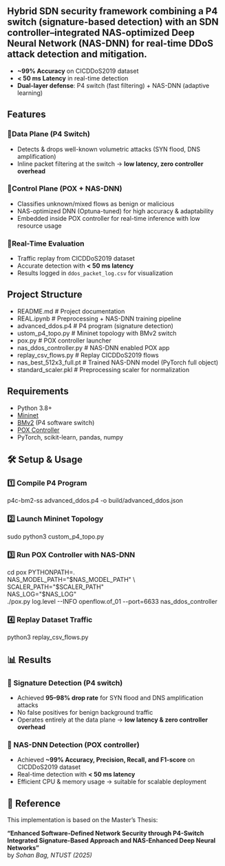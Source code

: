 ## Hybrid SDN security framework combining a **P4 switch** (signature-based detection) with an **SDN controller–integrated NAS-optimized Deep Neural Network (NAS-DNN)** for real-time DDoS attack detection and mitigation.  

- **~99% Accuracy** on CICDDoS2019 dataset  
- **< 50 ms Latency** in real-time detection  
- **Dual-layer defense**: P4 switch (fast filtering) + NAS-DNN (adaptive learning)  

## Features  

### 🔹Data Plane (P4 Switch)  
- Detects & drops well-known volumetric attacks (SYN flood, DNS amplification)  
- Inline packet filtering at the switch → **low latency, zero controller overhead**  

### 🔹Control Plane (POX + NAS-DNN)  
- Classifies unknown/mixed flows as benign or malicious  
- NAS-optimized DNN (Optuna-tuned) for high accuracy & adaptability  
- Embedded inside POX controller for real-time inference with low resource usage  

### 🔹Real-Time Evaluation  
- Traffic replay from CICDDoS2019 dataset  
- Accurate detection with **< 50 ms latency**  
- Results logged in `ddos_packet_log.csv` for visualization  

## Project Structure  

- README.md # Project documentation
- REAL.ipynb # Preprocessing + NAS-DNN training pipeline
- advanced_ddos.p4 # P4 program (signature detection)
- ustom_p4_topo.py # Mininet topology with BMv2 switch
- pox.py # POX controller launcher
- nas_ddos_controller.py # NAS-DNN enabled POX app
- replay_csv_flows.py # Replay CICDDoS2019 flows
- nas_best_512x3_full.pt # Trained NAS-DNN model (PyTorch full object)
- standard_scaler.pkl # Preprocessing scaler for normalization


## Requirements  

- Python 3.8+  
- [Mininet](http://mininet.org/)  
- [BMv2](https://github.com/p4lang/behavioral-model) (P4 software switch)  
- [POX Controller](https://github.com/noxrepo/pox)  
- PyTorch, scikit-learn, pandas, numpy  

## 🛠️ Setup & Usage  

### 1️⃣ Compile P4 Program  
p4c-bm2-ss advanced_ddos.p4 -o build/advanced_ddos.json

### 2️⃣ Launch Mininet Topology
sudo python3 custom_p4_topo.py

### 3️⃣ Run POX Controller with NAS-DNN
cd pox
PYTHONPATH=. \
NAS_MODEL_PATH="$NAS_MODEL_PATH" \
SCALER_PATH="$SCALER_PATH" \
NAS_LOG="$NAS_LOG" \
./pox.py log.level --INFO openflow.of_01 --port=6633 nas_ddos_controller

### 4️⃣ Replay Dataset Traffic
python3 replay_csv_flows.py


## 📊 Results  

### 🔹 Signature Detection (P4 switch)  
- Achieved **95–98% drop rate** for SYN flood and DNS amplification attacks  
- No false positives for benign background traffic  
- Operates entirely at the data plane → **low latency & zero controller overhead**  

### 🔹 NAS-DNN Detection (POX controller)  
- Achieved **~99% Accuracy, Precision, Recall, and F1-score** on CICDDoS2019 dataset  
- Real-time detection with **< 50 ms latency**  
- Efficient CPU & memory usage → suitable for scalable deployment  

## 📖 Reference  

This implementation is based on the Master’s Thesis:  

**“Enhanced Software-Defined Network Security through P4-Switch Integrated Signature-Based Approach and NAS-Enhanced Deep Neural Networks”**  
by *Sohan Bag, NTUST (2025)*  





